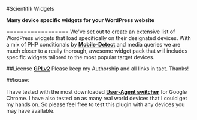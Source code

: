 #Scientifik Widgets

__Many device specific widgets for your WordPress website__

==================
We've set out to create an extensive list of WordPress widgets that load specifically on their designated devices. 
With a mix of PHP conditionals by __[Mobile-Detect](https://github.com/serbanghita/Mobile-Detect)__ and media queries we are much closer to a really thorough, awesome widget pack that will includes specific widgets tailored to the most popular target devices.


##License
__[GPLv2](https://github.com/BeScientifik/Scientifik-Widgets/blob/master/LICENSE)__ Please keep my Authorship and all links in tact. Thanks!


##Issues

I have tested with the most downloaded __[User-Agent switcher](https://chrome.google.com/webstore/detail/user-agent-switcher-for-c/djflhoibgkdhkhhcedjiklpkjnoahfmg)__ for Google Chrome. I have also tested on as many real world devices that I could get my hands on. So please feel free to test this plugin with any devices you may have available.





